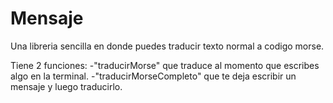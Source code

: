 # Mensaje
Una libreria sencilla en donde puedes traducir texto normal a codigo morse.

Tiene 2 funciones: 
-"traducirMorse" que traduce al momento que escribes algo en la terminal.
-"traducirMorseCompleto" que te deja escribir un mensaje y luego traducirlo.
